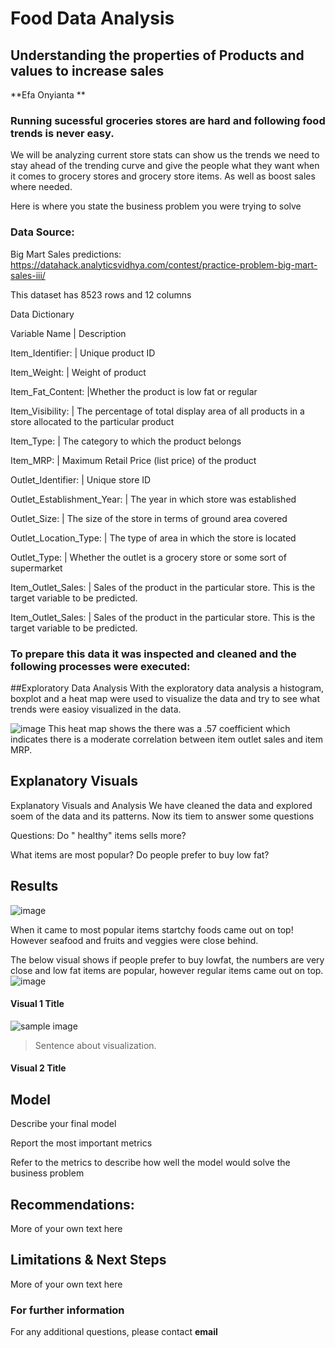 # Food Data Analysis
## Understanding the properties of Products and values to increase sales 

**Efa Onyianta **

### Running sucessful groceries stores are hard and following food trends is never easy.

We will be analyzing current store stats can show us the trends we need to stay ahead of the trending curve and give the people what they want when it comes to grocery stores and grocery store items. As well as boost sales where needed. 


Here is where you state the business problem you were trying to solve


### Data Source:
Big Mart Sales predictions: https://datahack.analyticsvidhya.com/contest/practice-problem-big-mart-sales-iii/

This dataset has 8523 rows and  12 columns 


Data Dictionary

Variable Name  | Description

Item_Identifier:  |  Unique product ID

Item_Weight: |   Weight of product

Item_Fat_Content:    |Whether the product is low fat or regular

Item_Visibility:  | The percentage of total display area of all products in a store allocated to the particular product

Item_Type:    | The category to which the product belongs

Item_MRP:   |   Maximum Retail Price (list price) of the product

Outlet_Identifier:     |  Unique store ID

Outlet_Establishment_Year:      |  The year in which store was established

Outlet_Size:    |    The size of the store in terms of ground area covered

Outlet_Location_Type:     |  The type of area in which the store is located

Outlet_Type:     | Whether the outlet is a grocery store or some sort of supermarket

Item_Outlet_Sales:    |   Sales of the product in the particular store. This is the target variable to be predicted.

Item_Outlet_Sales:     | Sales of the product in the particular store. This is the target variable to be predicted.



### To prepare this data it was inspected and cleaned and the following processes were executed:

##Exploratory Data Analysis
With the exploratory data analysis a histogram, boxplot and a heat map were used to visualize the data and try to see what trends were easioy visualized in the data.  


![image](https://user-images.githubusercontent.com/119267803/216891881-0810966e-5ed2-4fd1-a9af-91d34e3cd746.png)
This heat map shows the there was a .57 coefficient which indicates there is a moderate correlation between item outlet sales and item MRP. 



## Explanatory Visuals 
Explanatory Visuals and Analysis
We have cleaned the data and explored soem of the data and its patterns. Now its tiem to answer some questions

Questions:
Do " healthy" items sells more?

What items are most popular?
Do people prefer to buy low fat?
## Results
![image](https://user-images.githubusercontent.com/119267803/216892341-39a5244a-f311-4d99-b95c-294357b65a4b.png)

When it came to most popular items startchy foods came out on top! However seafood and fruits and veggies were close behind. 


The below visual shows if people prefer to buy lowfat, the numbers are very close and low fat items are popular, however regular items came out on top. 
![image](https://user-images.githubusercontent.com/119267803/216892559-7c0b18ef-8716-4ebf-8d15-2a55ddd20e6f.png)


#### Visual 1 Title
![sample image](project1_sample_image.png)

> Sentence about visualization.

#### Visual 2 Title

## Model

Describe your final model

Report the most important metrics

Refer to the metrics to describe how well the model would solve the business problem

## Recommendations:

More of your own text here


## Limitations & Next Steps

More of your own text here


### For further information


For any additional questions, please contact **email**
